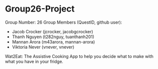 # Group26-Project
Group Number: 26
Group Members (QuestID, github user):
* Jacob Crocker (jcrocker, jacobgcrocker)
* Thanh Nguyen (t282nguy, tuanthanh201)
* Mannan Arora (m43arora, mannan-arora)
* Viktoria Never (vnever, vnever)

Wat2Eat: The Assistive Cooking App to help you decide what to make with what you have in your fridge.
